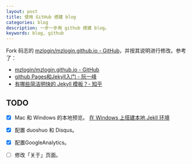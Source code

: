 ```yaml
---
layout: post
title: 使用 GitHub 搭建 blog
categories: blog
description: 一步一步用 github 搭建 blog。
keywords: blog, github
---
```


Fork 码志的 [mzlogin/mzlogin.github.io - GitHub](https://github.com/mzlogin/mzlogin.github.io)，并按其说明进行修改。参考了：

* [mzlogin/mzlogin.github.io - GitHub](https://github.com/mzlogin/mzlogin.github.io)
* [github Pages和Jekyll入门 - 阮一峰](http://www.ruanyifeng.com/blog/2012/08/blogging_with_jekyll.html)
* [有哪些简洁明快的 Jekyll 模板？- 知乎](https://www.zhihu.com/question/20223939/answer/68519857)

## TODO

- [x] Mac 和 Windows 的本地预览。  [在 Windows 上搭建本地 Jekll 环境](http://fangchd.github.io/2016/11/01/setup-jekyll-on-windows/)

- [x] 配置 duoshuo 和 Disqus。

- [x] 配置GoogleAnalytics。

- [ ] 修改「关于」页面。
